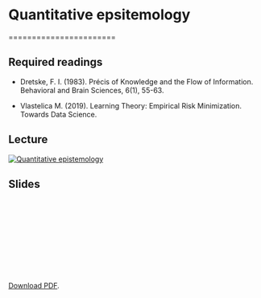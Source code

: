# Quantitative epsitemology
=======================

## Required readings

- Dretske, F. I. (1983). Précis of Knowledge and the Flow of Information. Behavioral and Brain Sciences, 6(1), 55-63.

- Vlastelica M. (2019). Learning Theory: Empirical Risk Minimization. Towards Data Science.

## Lecture 

[![Quantitative epistemology](../thumbnails/quantitative-epistemology.jpeg)](https://youtu.be/VVlgSMTH1dQ "Quantitative Epistemology")


## Slides

<object data="../slides/quantitative-epistemology.pdf" type="application/pdf" width="700px" height="700px">
    <embed src="../slides/quantitative-epistemology.pdf">
        <p> <a href="../slides/quantitative-epistemology.pdf">Download PDF</a>.</p>
    </embed>
</object>

